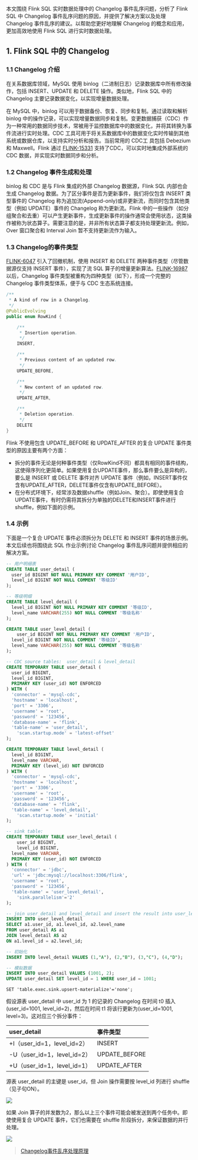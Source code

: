 本文围绕 Flink SQL 实时数据处理中的 Changelog 事件乱序问题，分析了 Flink SQL 中 Changelog 事件乱序问题的原因，并提供了解决方案以及处理 Changelog 事件乱序的建议。以帮助您更好地理解 Changelog 的概念和应用，更加高效地使用 Flink SQL 进行实时数据处理。

## 1. Flink SQL 中的 Changelog

### 1.1 Changelog 介绍

在关系数据库领域，MySQL 使用 binlog（二进制日志）记录数据库中所有修改操作，包括 INSERT、UPDATE 和 DELETE 操作。类似地，Flink SQL 中的 Changelog 主要记录数据变化，以实现增量数据处理。

在 MySQL 中，binlog 可以用于数据备份、恢复、同步和复制。通过读取和解析 binlog 中的操作记录，可以实现增量数据同步和复制。变更数据捕获（CDC）作为一种常用的数据同步技术，常被用于监控数据库中的数据变化，并将其转换为事件流进行实时处理。CDC 工具可用于将关系数据库中的数据变化实时传输到其他系统或数据仓库，以支持实时分析和报告。当前常用的 CDC工 具包括 Debezium 和 Maxwell。Flink 通过 [FLINK-15331](https://issues.apache.org/jira/browse/FLINK-15331) 支持了CDC，可以实时地集成外部系统的 CDC 数据，并实现实时数据同步和分析。

### 1.2 Changelog 事件生成和处理

binlog 和 CDC 是与 Flink 集成的外部 Changelog 数据源，Flink SQL 内部也会生成 Changelog 数据。为了区分事件是否为更新事件，我们将仅包含 INSERT 类型事件的 Changelog 称为追加流(Append-only)或非更新流，而同时包含其他类型（例如 UPDATE）事件的 Changelog 称为更新流。Flink 中的一些操作（如分组聚合和去重）可以产生更新事件，生成更新事件的操作通常会使用状态，这类操作被称为状态算子。需要注意的是，并非所有状态算子都支持处理更新流。例如，Over 窗口聚合和 Interval Join 暂不支持更新流作为输入。

### 1.3 Changelog的事件类型

[FLINK-6047](https://issues.apache.org/jira/browse/FLINK-6047) 引入了回撤机制，使用 INSERT 和 DELETE 两种事件类型（尽管数据源仅支持 INSERT 事件），实现了流 SQL 算子的增量更新算法。[FLINK-16987](https://issues.apache.org/jira/browse/FLINK-16987) 以后，Changelog 事件类型被重构为四种类型（如下），形成一个完整的 Changelog 事件类型体系，便于与 CDC 生态系统连接。
```java
/**
 * A kind of row in a Changelog.
 */
@PublicEvolving
public enum RowKind {

	/**
	 * Insertion operation.
	 */
	INSERT,

	/**
	 * Previous content of an updated row.
	 */
	UPDATE_BEFORE,

	/**
	 * New content of an updated row.
	 */
	UPDATE_AFTER,

	/**
	 * Deletion operation.
	 */
	DELETE
}
```

Flink 不使用包含 UPDATE_BEFORE 和 UPDATE_AFTER 的复合 UPDATE 事件类型的原因主要有两个方面：
- 拆分的事件无论是何种事件类型（仅RowKind不同）都具有相同的事件结构，这使得序列化更简单。如果使用复合UPDATE事件，那么事件要么是异构的，要么是 INSERT 或 DELETE 事件对齐 UPDATE 事件（例如，INSERT事件仅含有UPDATE_AFTER，DELETE事件仅含有UPDATE_BEFORE）。
- 在分布式环境下，经常涉及数据shuffle（例如Join、聚合）。即使使用复合UPDATE事件，有时仍需将其拆分为单独的DELETE和INSERT事件进行shuffle，例如下面的示例。

### 1.4 示例

下面是一个复合 UPDATE 事件必须拆分为 DELETE 和 INSERT 事件的场景示例。本文后续也将围绕此 SQL 作业示例讨论 Changelog 事件乱序问题并提供相应的解决方案。

```sql
-- 用户明细表
CREATE TABLE user_detail (
  user_id BIGINT NOT NULL PRIMARY KEY COMMENT '用户ID',
  level_id BIGINT NOT NULL COMMENT '等级ID'
);

-- 等级明细
CREATE TABLE level_detail (
  level_id BIGINT NOT NULL PRIMARY KEY COMMENT '等级ID',
  level_name VARCHAR(255) NOT NULL COMMENT '等级名称'
);

CREATE TABLE user_level_detail (
	user_id BIGINT NOT NULL PRIMARY KEY COMMENT '用户ID',
  level_id BIGINT NOT NULL COMMENT '等级ID',
  level_name VARCHAR(255) NOT NULL COMMENT '等级名称'
);
```



```sql
-- CDC source tables:  user_detail & level_detail
CREATE TEMPORARY TABLE user_detail (
  user_id BIGINT,
  level_id BIGINT,
  PRIMARY KEY (user_id) NOT ENFORCED
) WITH (
  'connector' = 'mysql-cdc',
  'hostname' = 'localhost',
  'port' = '3306',
  'username' = 'root',
  'password' = '123456',
  'database-name' = 'flink',
  'table-name' = 'user_detail',
	'scan.startup.mode' = 'latest-offset'
);

CREATE TEMPORARY TABLE level_detail (
  level_id BIGINT,
  level_name VARCHAR,
  PRIMARY KEY (level_id) NOT ENFORCED
) WITH (
  'connector' = 'mysql-cdc',
  'hostname' = 'localhost',
  'port' = '3306',
  'username' = 'root',
  'password' = '123456',
  'database-name' = 'flink',
  'table-name' = 'level_detail',
	'scan.startup.mode' = 'initial'
);

-- sink table:
CREATE TEMPORARY TABLE user_level_detail (
	user_id BIGINT,
	level_id BIGINT,
  level_name VARCHAR,
  PRIMARY KEY (user_id) NOT ENFORCED
) WITH (
  'connector' = 'jdbc',
  'url' = 'jdbc:mysql://localhost:3306/flink',
  'username' = 'root',
  'password' = '123456',
  'table-name' = 'user_level_detail',
	'sink.parallelism'='2'
);

-- join user_detail and level_detail and insert the result into user_level_detail
INSERT INTO user_level_detail
SELECT a1.user_id, a1.level_id, a2.level_name
FROM user_detail AS a1
JOIN level_detail AS a2
ON a1.level_id = a2.level_id;
```

```sql
-- 初始化
INSERT INTO level_detail VALUES (1,"A"), (2,"B"), (3,"C"), (4,"D");

-- 模拟数据
INSERT INTO user_detail VALUES (1001, 2);
UPDATE user_detail SET level_id = 1 WHERE user_id = 1001;
```

```
SET 'table.exec.sink.upsert-materialize'='none';
```

假设源表 user_detail 中 user_id 为 1 的记录的 Changelog 在时间 t0 插入(user_id=1001, level_id=2)，然后在时间 t1 将该行更新为(user_id=1001, level=3)。这对应三个拆分事件：

| user_detail | 事件类型|
| :------------- | :------------- |
| +I（user_id=1，level_id=2） | INSERT |
| -U（user_id=1，level_id=2） | UPDATE_BEFORE |
| +U（user_id=1，level_id=1） | UPDATE_AFTER |

源表 user_detail 的主键是 user_id，但 Join 操作需要按 level_id 列进行 shuffle（见子句ON）。

![](https://help-static-aliyun-doc.aliyuncs.com/assets/img/zh-CN/5166786171/p694577.png)

如果 Join 算子的并发数为2，那么以上三个事件可能会被发送到两个任务中。即使使用复合 UPDATE 事件，它们也需要在 shuffle 阶段拆分，来保证数据的并行处理。

![](https://help-static-aliyun-doc.aliyuncs.com/assets/img/zh-CN/5166786171/p694580.png)












> [Changelog事件乱序处理原理](https://help.aliyun.com/zh/flink/realtime-flink/use-cases/processing-changelog-events-out-of-orderness-in-flink-sql?scm=20140722.S_help%40%40%E6%96%87%E6%A1%A3%40%402411139._.ID_help%40%40%E6%96%87%E6%A1%A3%40%402411139-RL_%E7%8A%B6%E6%80%81%E4%BF%9D%E7%95%99-LOC_doc%7EUND%7Eab-OR_ser-PAR1_2102029b17585524621276387de3f6-V_4-PAR3_o-RE_new10-P0_8-P1_0&spm=a2c4g.11186623.help-search.i19)
